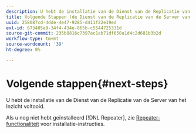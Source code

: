 ```yaml
---
description: U hebt de installatie van de Dienst van de Replicatie van de Server van het Inzicht voltooid.
title: Volgende Stappen (de Dienst van de Replicatie van de Server van het Inzicht)
uuid: 258087cd-4dde-4e47-9285-d411f22e19ed
exl-id: 673405e9-34f4-434e-865b-c5544725331d
source-git-commit: 235b8816c7397ac1ab71df650a1d4c2d681b3b2d
workflow-type: tm+mt
source-wordcount: '39'
ht-degree: 0%

---
```


# Volgende stappen{#next-steps}

U hebt de installatie van de Dienst van de Replicatie van de Server van het Inzicht voltooid.

Als u nog niet hebt geïnstalleerd [!DNL Repeater], zie [Repeater-functionaliteit](../../../home/c-inst-svr/c-rptr-fntly/c-rptr-fntly.md#concept-78613328ece345b2937cd6e43d7f31f2) voor installatie-instructies.
